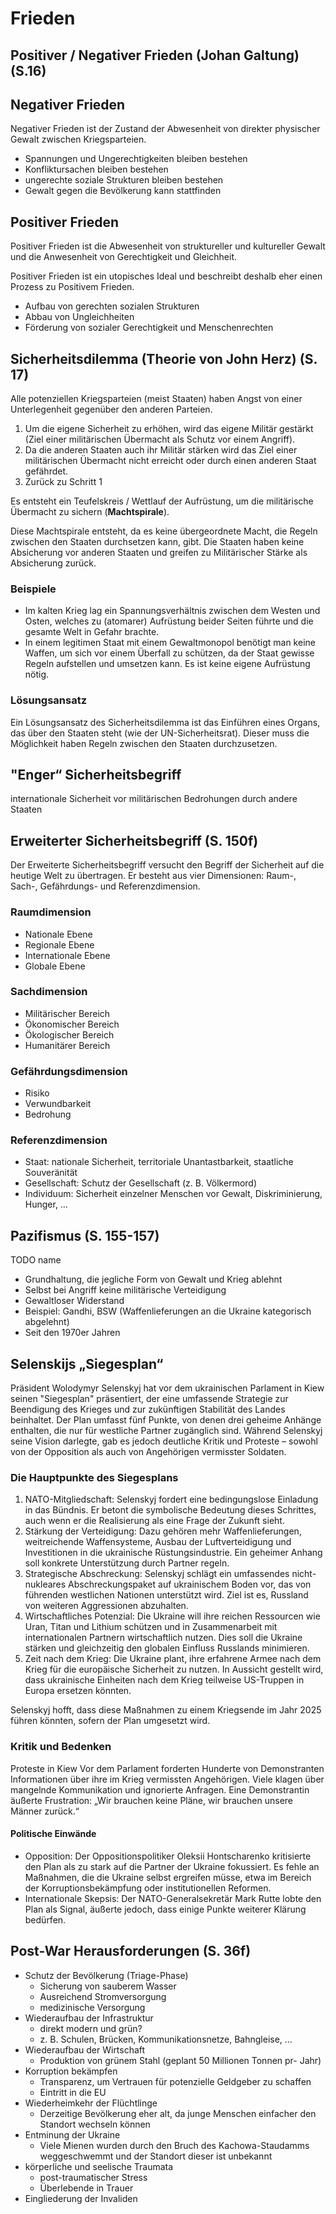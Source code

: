 # Frieden

## Positiver / Negativer Frieden (Johan Galtung) (S.16)

## Negativer Frieden

Negativer Frieden ist der Zustand der Abwesenheit von direkter physischer Gewalt zwischen Kriegsparteien.

- Spannungen und Ungerechtigkeiten bleiben bestehen
- Konfliktursachen bleiben bestehen
- ungerechte soziale Strukturen bleiben bestehen
- Gewalt gegen die Bevölkerung kann stattfinden

## Positiver Frieden

Positiver Frieden ist die Abwesenheit von struktureller und kultureller Gewalt und die Anwesenheit von Gerechtigkeit und Gleichheit.

Positiver Frieden ist ein utopisches Ideal und beschreibt deshalb eher einen Prozess zu Positivem Frieden.

- Aufbau von gerechten sozialen Strukturen
- Abbau von Ungleichheiten
- Förderung von sozialer Gerechtigkeit und Menschenrechten

## Sicherheitsdilemma (Theorie von John Herz) (S. 17)

Alle potenziellen Kriegsparteien (meist Staaten) haben Angst von einer Unterlegenheit gegenüber den anderen Parteien.

1. Um die eigene Sicherheit zu erhöhen, wird das eigene Militär gestärkt (Ziel einer militärischen Übermacht als Schutz vor einem Angriff).
2. Da die anderen Staaten auch ihr Militär stärken wird das Ziel einer militärischen Übermacht nicht erreicht oder durch einen anderen Staat gefährdet.
3. Zurück zu Schritt 1

Es entsteht ein Teufelskreis / Wettlauf der Aufrüstung, um die militärische Übermacht zu sichern (**Machtspirale**).

Diese Machtspirale entsteht, da es keine übergeordnete Macht, die Regeln zwischen den Staaten durchsetzen kann, gibt. Die Staaten haben keine Absicherung vor anderen Staaten und greifen zu Militärischer Stärke als Absicherung zurück.

### Beispiele

- Im kalten Krieg lag ein Spannungsverhältnis zwischen dem Westen und Osten, welches zu (atomarer) Aufrüstung beider Seiten führte und die gesamte Welt in Gefahr brachte.
- In einem legitimen Staat mit einem Gewaltmonopol benötigt man keine Waffen, um sich vor einem Überfall zu schützen, da der Staat gewisse Regeln aufstellen und umsetzen kann. Es ist keine eigene Aufrüstung nötig.

### Lösungsansatz

Ein Lösungsansatz des Sicherheitsdilemma ist das Einführen eines Organs, das über den Staaten steht (wie der UN-Sicherheitsrat). Dieser muss die Möglichkeit haben Regeln zwischen den Staaten durchzusetzen.

## "Enger“ Sicherheitsbegriff

internationale Sicherheit vor militärischen Bedrohungen durch andere Staaten

## Erweiterter Sicherheitsbegriff (S. 150f)

Der Erweiterte Sicherheitsbegriff versucht den Begriff der Sicherheit auf die heutige Welt zu übertragen. Er besteht aus vier Dimensionen: Raum-, Sach-, Gefährdungs- und Referenzdimension.

### Raumdimension

- Nationale Ebene
- Regionale Ebene
- Internationale Ebene
- Globale Ebene

### Sachdimension

- Militärischer Bereich
- Ökonomischer Bereich
- Ökologischer Bereich
- Humanitärer Bereich

### Gefährdungsdimension

- Risiko
- Verwundbarkeit
- Bedrohung

### Referenzdimension

- Staat: nationale Sicherheit, territoriale Unantastbarkeit, staatliche Souveränität
- Gesellschaft: Schutz der Gesellschaft (z. B. Völkermord)
- Individuum: Sicherheit einzelner Menschen vor Gewalt, Diskriminierung, Hunger, …

## Pazifismus (S. 155-157)

TODO name

- Grundhaltung, die jegliche Form von Gewalt und Krieg ablehnt
- Selbst bei Angriff keine militärische Verteidigung
- Gewaltloser Widerstand
- Beispiel: Gandhi, BSW (Waffenlieferungen an die Ukraine kategorisch abgelehnt)
- Seit den 1970er Jahren

## Selenskijs „Siegesplan“

Präsident Wolodymyr Selenskyj hat vor dem ukrainischen Parlament in Kiew seinen "Siegesplan" präsentiert, der eine umfassende Strategie zur Beendigung des Krieges und zur zukünftigen Stabilität des Landes beinhaltet. Der Plan umfasst fünf Punkte, von denen drei geheime Anhänge enthalten, die nur für westliche Partner zugänglich sind. Während Selenskyj seine Vision darlegte, gab es jedoch deutliche Kritik und Proteste – sowohl von der Opposition als auch von Angehörigen vermisster Soldaten.

### Die Hauptpunkte des Siegesplans

1. NATO-Mitgliedschaft: Selenskyj fordert eine bedingungslose Einladung in das Bündnis. Er betont die symbolische Bedeutung dieses Schrittes, auch wenn er die Realisierung als eine Frage der Zukunft sieht.
2. Stärkung der Verteidigung: Dazu gehören mehr Waffenlieferungen, weitreichende Waffensysteme, Ausbau der Luftverteidigung und Investitionen in die ukrainische Rüstungsindustrie. Ein geheimer Anhang soll konkrete Unterstützung durch Partner regeln.
3. Strategische Abschreckung: Selenskyj schlägt ein umfassendes nicht-nukleares Abschreckungspaket auf ukrainischem Boden vor, das von führenden westlichen Nationen unterstützt wird. Ziel ist es, Russland von weiteren Aggressionen abzuhalten.
4. Wirtschaftliches Potenzial: Die Ukraine will ihre reichen Ressourcen wie Uran, Titan und Lithium schützen und in Zusammenarbeit mit internationalen Partnern wirtschaftlich nutzen. Dies soll die Ukraine stärken und gleichzeitig den globalen Einfluss Russlands minimieren.
5. Zeit nach dem Krieg: Die Ukraine plant, ihre erfahrene Armee nach dem Krieg für die europäische Sicherheit zu nutzen. In Aussicht gestellt wird, dass ukrainische Einheiten nach dem Krieg teilweise US-Truppen in Europa ersetzen könnten.

Selenskyj hofft, dass diese Maßnahmen zu einem Kriegsende im Jahr 2025 führen könnten, sofern der Plan umgesetzt wird.

### Kritik und Bedenken

Proteste in Kiew
Vor dem Parlament forderten Hunderte von Demonstranten Informationen über ihre im Krieg vermissten Angehörigen. Viele klagen über mangelnde Kommunikation und ignorierte Anfragen. Eine Demonstrantin äußerte Frustration: „Wir brauchen keine Pläne, wir brauchen unsere Männer zurück.“

#### Politische Einwände

- Opposition: Der Oppositionspolitiker Oleksii Hontscharenko kritisierte den Plan als zu stark auf die Partner der Ukraine fokussiert. Es fehle an Maßnahmen, die die Ukraine selbst ergreifen müsse, etwa im Bereich der Korruptionsbekämpfung oder institutionellen Reformen.
- Internationale Skepsis: Der NATO-Generalsekretär Mark Rutte lobte den Plan als Signal, äußerte jedoch, dass einige Punkte weiterer Klärung bedürfen.

## Post-War Herausforderungen (S. 36f)

- Schutz der Bevölkerung (Triage-Phase)
  - Sicherung von sauberem Wasser
  - Ausreichend Stromversorgung
  - medizinische Versorgung
- Wiederaufbau der Infrastruktur
  - direkt modern und grün?
  - z. B. Schulen, Brücken, Kommunikationsnetze, Bahngleise, …
- Wiederaufbau der Wirtschaft
  - Produktion von grünem Stahl (geplant 50 Millionen Tonnen pr- Jahr)
- Korruption bekämpfen
  - Transparenz, um Vertrauen für potenzielle Geldgeber zu schaffen
  - Eintritt in die EU
- Wiederheimkehr der Flüchtlinge
  - Derzeitige Bevölkerung eher alt, da junge Menschen einfacher den Standort wechseln können
- Entminung der Ukraine
  - Viele Mienen wurden durch den Bruch des Kachowa-Staudamms weggeschwemmt und der Standort dieser ist unbekannt
- körperliche und seelische Traumata
  - post-traumatischer Stress
  - Überlebende in Trauer
- Eingliederung der Invaliden
